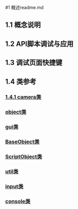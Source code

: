 #1 概述readme.md
## 1.1 概念说明
## 1.2 API脚本调试与应用
## 1.3 调试页面快捷键
## 1.4 类参考
### [1.4.1 camera类](Content/camera.md) 
### [object类](Content/object.md)
### [gui类](Content/gui.md)
### [BaseObject类](Content/BaseObject.md)
### [ScriptObject类](Content/ScriptObject.md)
### [util类](Content/util.md)
### [input类](Content/input.md)
### [console类](Content/console.md)

